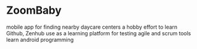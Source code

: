# ZoomBaby
mobile app for finding nearby daycare centers
a hobby effort to learn Github, Zenhub
use as a learning platform for testing agile and scrum tools
learn android programming
